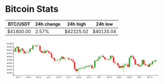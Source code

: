 # Bitcoin Stats

BTC/USDT|24h change|24h high|24h low|
|---|---|---|---|
|$41800.00|2.57%|$42325.02|$40135.04|

<img src="./chart.svg">
